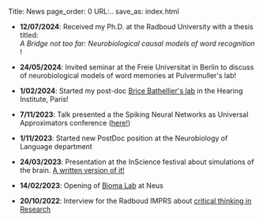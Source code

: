 Title: News
page_order: 0
URL:..
save_as: index.html

- __12/07/2024__: Received my Ph.D. at the Radboud University with a thesis titled: <br> _A Bridge not too far: Neurobiological causal models of word recognition_ ! 

- __24/05/2024__: Invited seminar at the Freie Universitat in Berlin to discuss of neurobiological models of word memories at Pulvermuller's lab!

- __1/02/2024__: Started my post-doc [Brice Bathellier's lab](https://research.pasteur.fr/fr/team/auditory-system-dynamics-and-multisensory-processing/) in the Hearing Institute, Paris!

- __7/11/2023__: Talk presented a the Spiking Neural Networks as Universal Approximators conference ([here!](https://www.youtube.com/watch?v=xb7I_q2x6rU))

- __1/11/2023__: Started new PostDoc position at the Neurobiology of Language department

- __24/03/2023__: Presentation at the InScience festival about simulations of the brain. [A written version of it!](https://taalenhersenen.wordpress.com/2023/11/06/the-simulated-language-of-the-brain-thought-experiments-in-silico/)

<!-- - __15/03/2023__: I will join  at the Institute de l'Audition starting from Februrary 2024!  -->

- __14/02/2023__: Opening of [Bioma Lab](https://www.biomalab.nl) at Neus

- __20/10/2022__: Interview for the Radboud IMPRS about [critical thinking in Research](https://www.mpi.nl/alessio)